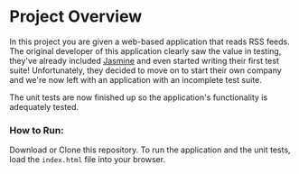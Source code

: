 # Project Overview

In this project you are given a web-based application that reads RSS feeds. The original developer of this application clearly saw the value in testing, they've already included [Jasmine](http://jasmine.github.io/) and even started writing their first test suite! Unfortunately, they decided to move on to start their own company and we're now left with an application with an incomplete test suite.

The unit tests are now finished up so the application's functionality is adequately tested.

### How to Run:
Download or Clone this repository.
To run the application and the unit tests, load the `index.html` file into your browser.



